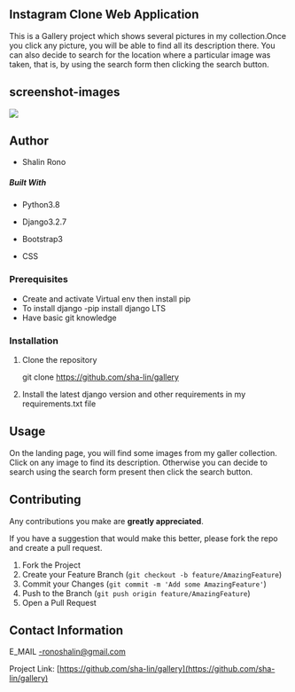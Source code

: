 ## Instagram Clone Web Application
This is a Gallery project which shows several pictures in my collection.Once you click any picture, you will be able to find all its description there. You can also decide to search for the location where a particular image was taken, that is, by using the search form then clicking the search button.

## screenshot-images
<img src="static/images/screenshot.png">

## Author 
* Shalin Rono

##### Built With

- Python3.8 

- Django3.2.7

- Bootstrap3

- CSS

### Prerequisites
* Create and activate Virtual env then install pip
* To install django -pip install django LTS
* Have basic git knowledge

### Installation

1. Clone the repository
   
   git clone https://github.com/sha-lin/gallery

2. Install the latest django version and other requirements in my requirements.txt file


## Usage

On the landing page, you will find some images from my galler collection. Click on any image to find its description. Otherwise you can decide to search using the search form present then click the search button.


## Contributing
Any contributions you make are **greatly appreciated**.

If you have a suggestion that would make this better, please fork the repo and create a pull request. 

1. Fork the Project
2. Create your Feature Branch (`git checkout -b feature/AmazingFeature`)
3. Commit your Changes (`git commit -m 'Add some AmazingFeature'`)
4. Push to the Branch (`git push origin feature/AmazingFeature`)
5. Open a Pull Request

## Contact Information
E_MAIL -ronoshalin@gmail.com

Project Link: [https://github.com/sha-lin/gallery](https://github.com/sha-lin/gallery)
